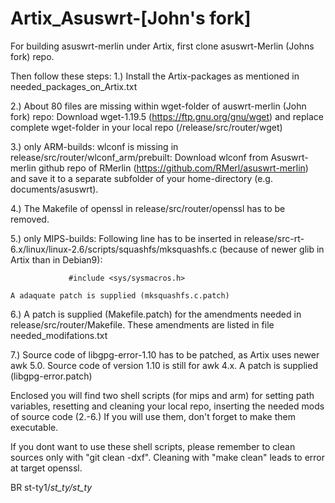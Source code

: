 # Artix_Asuswrt-[John's fork]
For building asuswrt-merlin under Artix, first clone asuswrt-Merlin (Johns fork) repo.

Then follow these steps:
1.) Install the Artix-packages as mentioned in needed_packages_on_Artix.txt

2.) About 80 files are missing within wget-folder of auswrt-merlin (John fork) repo: 
    Download wget-1.19.5 (https://ftp.gnu.org/gnu/wget) and replace complete wget-folder in your local repo (/release/src/router/wget)
    
3.) only ARM-builds: wlconf is missing in release/src/router/wlconf_arm/prebuilt: Download wlconf from Asuswrt-merlin github repo of RMerlin (https://github.com/RMerl/asuswrt-merlin) and save it to a separate subfolder of your home-directory (e.g. documents/asuswrt). 

4.) The Makefile of openssl in release/src/router/openssl has to be removed.

5.) only MIPS-builds: Following line has to be inserted in release/src-rt-6.x/linux/linux-2.6/scripts/squashfs/mksquashfs.c (because of newer glib 
     in Artix than in Debian9):
     
	             #include <sys/sysmacros.h> 
		     
    A adaquate patch is supplied (mksquashfs.c.patch)
    
6.) A patch is supplied (Makefile.patch) for the amendments needed in release/src/router/Makefile. These amendments are listed in file needed_modifations.txt

7.) Source code of libgpg-error-1.10 has to be patched, as Artix uses newer awk 5.0. Source code of version 1.10 is still for awk 4.x. 
    A patch is supplied (libgpg-error.patch) 
    

Enclosed you will find two shell scripts (for mips and arm) for setting path variables, resetting and cleaning your local repo, inserting the needed mods of source code (2.-6.)
If you will use them, don't forget to make them executable.

If you dont want to use these shell scripts, please remember to clean sources only with "git clean -dxf". Cleaning with "make clean" leads to error at target openssl.


BR
st-ty1/_st_ty/st_ty_
